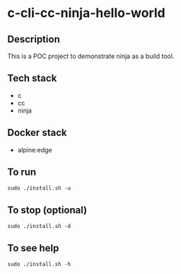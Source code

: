 # c-cli-cc-ninja-hello-world

## Description
This is a POC project to demonstrate 
ninja as a build tool.

## Tech stack
- c
- cc
- ninja

## Docker stack
- alpine:edge

## To run
`sudo ./install.sh -u`

## To stop (optional)
`sudo ./install.sh -d`

## To see help
`sudo ./install.sh -h`
